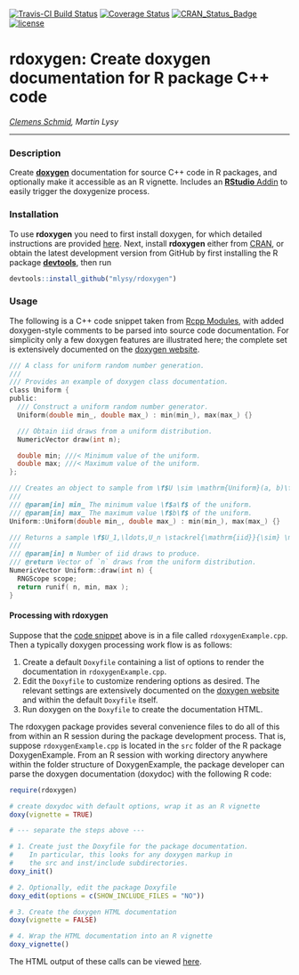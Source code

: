 [![Travis-CI Build Status](https://travis-ci.org/nevrome/rdoxygen.svg?branch=master)](https://travis-ci.org/nevrome/rdoxygen) [![Coverage Status](https://img.shields.io/codecov/c/github/nevrome/rdoxygen/master.svg)](https://codecov.io/github/nevrome/rdoxygen?branch=master)
[![CRAN\_Status\_Badge](http://www.r-pkg.org/badges/version/rdoxygen)](https://cran.r-project.org/package=rdoxygen)
[![license](https://img.shields.io/badge/license-GPL%202-B50B82.svg)](https://www.r-project.org/Licenses/GPL-2)

# rdoxygen: Create doxygen documentation for R package C++ code

*[Clemens Schmid](https://nevrome.de/), Martin Lysy*

---

### Description

Create [**doxygen**](http://www.doxygen.nl/) documentation for source C++ code in R packages, and optionally make it accessible as an R vignette.  Includes an [**RStudio** Addin](https://rstudio.github.io/rstudioaddins/) to easily trigger the doxygenize process.

### Installation

To use **rdoxygen** you need to first install doxygen, for which detailed instructions are provided [here](http://www.doxygen.nl/manual/install.html).  Next, install **rdoxygen** either from [CRAN](https://CRAN.R-project.org/package=rdoxygen), or obtain the latest development version from GitHub by first installing the R package [**devtools**](https://CRAN.R-project.org/package=devtools), then run
```r
devtools::install_github("mlysy/rdoxygen")
```

### Usage

The following is a C++ code snippet taken from [Rcpp Modules](https://CRAN.R-project.org/package=Rcpp/vignettes/Rcpp-modules.pdf), with added doxygen-style comments to be parsed into source code documentation.  For simplicity only a few doxygen features are illustrated here; the complete set is extensively documented on the [doxygen website](http://www.doxygen.nl/manual/index.html).

<a id="doxygen_example"></a>
```c
/// A class for uniform random number generation.
///
/// Provides an example of doxygen class documentation.
class Uniform {
public:
  /// Construct a uniform random number generator.
  Uniform(double min_, double max_) : min(min_), max(max_) {}

  /// Obtain iid draws from a uniform distribution.
  NumericVector draw(int n);

  double min; ///< Minimum value of the uniform.
  double max; ///< Maximum value of the uniform.
};

/// Creates an object to sample from \f$U \sim \mathrm{Uniform}(a, b)\f$.
///
/// @param[in] min_ The minimum value \f$a\f$ of the uniform.
/// @param[in] max_ The maximum value \f$b\f$ of the uniform.
Uniform::Uniform(double min_, double max_) : min(min_), max(max_) {}

/// Returns a sample \f$U_1,\ldots,U_n \stackrel{\mathrm{iid}}{\sim} \mathrm{Uniform}(a, b)\f$.
///
/// @param[in] n Number of iid draws to produce.
/// @return Vector of `n` draws from the uniform distribution.
NumericVector Uniform::draw(int n) {
  RNGScope scope;
  return runif( n, min, max );
}
```

#### Processing with **rdoxygen**

Suppose that the [code snippet](#doxygen_example) above is in a file called `rdoxygenExample.cpp`.  Then a typically doxygen processing work flow is as follows:

1.  Create a default `Doxyfile` containing a list of options to render the documentation in `rdoxygenExample.cpp`.
2.  Edit the `Doxyfile` to customize rendering options as desired.  The relevant settings are extensively documented on the [doxygen website](http://www.doxygen.nl/manual/config.html) and within the default `Doxyfile` itself.
3.  Run doxygen on the `Doxyfile` to create the documentation HTML.

The rdoxygen package provides several convenience files to do all of this from within an R session during the package development process.  That is, suppose `rdoxygenExample.cpp` is located in the `src` folder of the R package DoxygenExample.  From an R session with working directory anywhere within the folder structure of DoxygenExample, the package developer can parse the doxygen documentation (doxydoc) with the following R code:
```r
require(rdoxygen)

# create doxydoc with default options, wrap it as an R vignette
doxy(vignette = TRUE)

# --- separate the steps above ---

# 1. Create just the Doxyfile for the package documentation.
#    In particular, this looks for any doxygen markup in
#    the src and inst/include subdirectories.
doxy_init()

# 2. Optionally, edit the package Doxyfile
doxy_edit(options = c(SHOW_INCLUDE_FILES = "NO"))

# 3. Create the doxygen HTML documentation
doxy(vignette = FALSE)

# 4. Wrap the HTML documentation into an R vignette
doxy_vignette()
```
The HTML output of these calls can be viewed [here](./inst/doxygen/html/index.html).

